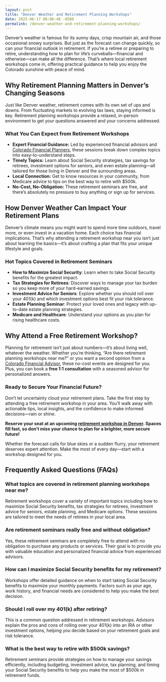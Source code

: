 ```yaml
---
layout: post
title: "Denver Weather and Retirement Planning Workshops"
date: 2025-06-17 06:06:48 -0500
permalink: /denver-weather-and-retirement-planning-workshops/
---
```

Denver’s weather is famous for its sunny days, crisp mountain air, and those occasional snowy surprises. But just as the forecast can change quickly, so can your financial outlook in retirement. If you’re a retiree or preparing to retire, understanding how to plan for life’s curveballs—financial and otherwise—can make all the difference. That’s where local retirement workshops come in, offering practical guidance to help you enjoy the Colorado sunshine with peace of mind.

## Why Retirement Planning Matters in Denver’s Changing Seasons

Just like Denver weather, retirement comes with its own set of ups and downs. From fluctuating markets to evolving tax laws, staying informed is key. Retirement planning workshops provide a relaxed, in-person environment to get your questions answered and your concerns addressed.

### What You Can Expect from Retirement Workshops

- **Expert Financial Guidance:** Led by experienced financial advisors and [Colorado Financial Planners](https://workshopsforretirement.com/), these sessions break down complex topics into easy-to-understand steps.
- **Timely Topics:** Learn about Social Security strategies, tax savings for retirees, investment options for seniors, and even estate planning—all tailored for those living in Denver and the surrounding areas.
- **Local Connection:** Get to know resources in your community, from Medicare advice to tips on the best way to retire with $500k.
- **No-Cost, No-Obligation:** These retirement seminars are free, and there’s absolutely no pressure to buy anything or sign up for services.

## How Denver Weather Can Impact Your Retirement Plans

Denver’s climate means you might want to spend more time outdoors, travel more, or even invest in a vacation home. Each choice has financial implications. That’s why attending a retirement workshop near you isn’t just about learning the basics—it’s about crafting a plan that fits your unique lifestyle and goals.

### Hot Topics Covered in Retirement Seminars

- **How to Maximize Social Security**: Learn when to take Social Security benefits for the greatest impact.
- **Tax Strategies for Retirees**: Discover ways to manage your tax burden so you keep more of your hard-earned savings.
- **Investment Advice for Seniors**: Explore whether you should roll over your 401(k) and which investment options best fit your risk tolerance.
- **Estate Planning Seminar**: Protect your loved ones and legacy with up-to-date estate planning strategies.
- **Medicare and Healthcare**: Understand your options as you plan for rising healthcare costs.

## Why Attend a Free Retirement Workshop?

Planning for retirement isn’t just about numbers—it’s about living well, whatever the weather. Whether you’re thinking, “Are there retirement planning workshops near me?” or you want a second opinion from a [Colorado Financial Advisor](https://workshopsforretirement.com/), these no-cost events are designed for you. Plus, you can book a **free 1:1 consultation** with a seasoned advisor for personalized answers.

### Ready to Secure Your Financial Future?

Don’t let uncertainty cloud your retirement plans. Take the first step by attending a free retirement workshop in your area. You’ll walk away with actionable tips, local insights, and the confidence to make informed decisions—rain or shine.

**Reserve your seat at an upcoming [retirement workshop in Denver](https://workshopsforretirement.com/). Spaces fill fast, so don’t miss your chance to plan for a brighter, more secure future!**

Whether the forecast calls for blue skies or a sudden flurry, your retirement deserves expert attention. Make the most of every day—start with a workshop designed for you.

## Frequently Asked Questions (FAQs)

### What topics are covered in retirement planning workshops near me?

Retirement workshops cover a variety of important topics including how to maximize Social Security benefits, tax strategies for retirees, investment advice for seniors, estate planning, and Medicare options. These sessions are tailored to meet the needs of retirees in your local area.

### Are retirement seminars really free and without obligation?

Yes, these retirement seminars are completely free to attend with no obligation to purchase any products or services. Their goal is to provide you with valuable education and personalized financial advice from experienced advisors.

### How can I maximize Social Security benefits for my retirement?

Workshops offer detailed guidance on when to start taking Social Security benefits to maximize your monthly payments. Factors such as your age, work history, and financial needs are considered to help you make the best decision.

### Should I roll over my 401(k) after retiring?

This is a common question addressed in retirement workshops. Advisors explain the pros and cons of rolling over your 401(k) into an IRA or other investment options, helping you decide based on your retirement goals and risk tolerance.

### What is the best way to retire with $500k savings?

Retirement seminars provide strategies on how to manage your savings efficiently, including budgeting, investment advice, tax planning, and timing your Social Security benefits to help you make the most of $500k in retirement funds.

<script type="application/ld+json">
{
  "@context": "https://schema.org",
  "@type": "BlogPosting",
  "headline": "Denver Weather and Retirement Planning Workshops",
  "description": "Workshops For Retirement offers free, in-person retirement planning workshops in Denver, covering Social Security, tax strategies, investment advice, estate planning, and Medicare.",
  "author": {
    "@type": "Person",
    "name": "Workshops For Retirement"
  },
  "publisher": {
    "@type": "Person",
    "name": "Workshops For Retirement"
  },
  "datePublished": "2024-06-01",
  "mainEntityOfPage": {
    "@type": "WebPage",
    "@id": "https://workshopsforretirement.com/blog/denver-weather-retirement-planning-workshops"
  },
  "url": "https://workshopsforretirement.com/blog/denver-weather-retirement-planning-workshops",
  "keywords": "Retirement planning, Retirement seminars, Retirement Workshops, Retirement planning near me, Free retirement workshop, How to maximize Social Security, Tax strategies for retirees, Financial advisor for retirement, Investment advice for seniors, Should I roll over my 401(k)?, Best way to retire with $500k, When to take Social Security benefits, Estate planning seminar, Medicare, Social Security, Estate Planning",
  "image": "https://workshopsforretirement.com/images/denver-retirement-workshop.jpg"
}
</script>

<script type="application/ld+json">
{
  "@context": "https://schema.org",
  "@type": "FAQPage",
  "mainEntity": [
    {
      "@type": "Question",
      "name": "What topics are covered in retirement planning workshops near me?",
      "acceptedAnswer": {
        "@type": "Answer",
        "text": "Retirement workshops cover topics including how to maximize Social Security benefits, tax strategies for retirees, investment advice, estate planning, and Medicare options, tailored for local retirees."
      }
    },
    {
      "@type": "Question",
      "name": "Are retirement seminars really free and without obligation?",
      "acceptedAnswer": {
        "@type": "Answer",
        "text": "Yes, these seminars are free with no obligation to buy any services or products. They focus on providing valuable education and personalized advice."
      }
    },
    {
      "@type": "Question",
      "name": "How can I maximize Social Security benefits for my retirement?",
      "acceptedAnswer": {
        "@type": "Answer",
        "text": "Workshops guide you on the best timing and strategies to maximize Social Security benefits based on your age, work history, and financial needs."
      }
    },
    {
      "@type": "Question",
      "name": "Should I roll over my 401(k) after retiring?",
      "acceptedAnswer": {
        "@type": "Answer",
        "text": "Advisors explain the benefits and drawbacks of rolling over your 401(k) into an IRA or other investments to help you choose what fits your retirement goals."
      }
    },
    {
      "@type": "Question",
      "name": "What is the best way to retire with $500k savings?",
      "acceptedAnswer": {
        "@type": "Answer",
        "text": "Retirement seminars provide strategies for budgeting, investing, tax planning, and timing Social Security to optimize your $500k retirement savings."
      }
    }
  ]
}
</script>